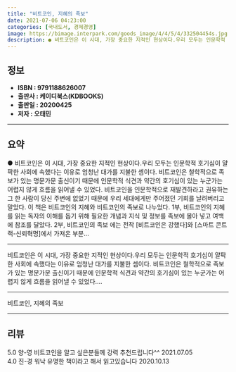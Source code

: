 ```yaml
---
title: "비트코인, 지혜의 족보"
date: 2021-07-06 04:23:00
categories: [국내도서, 경제경영]
image: https://bimage.interpark.com/goods_image/4/4/5/4/332504454s.jpg
description: ● 비트코인은 이 시대, 가장 중요한 지적인 현상이다.우리 모두는 인문학적 호기심이 얄팍한 사회에 속했다는 이유로 엄청난 대가를 지불한 셈이다. 비트코인은 철학적으로 족보가 있는 명문가문 출신이기 때문에 인문학적 식견과 약간의 호기심이 있는 누군가는 어렵지 않게 흐름을 읽어낼 수 있었
---
```


## **정보**

- **ISBN : 9791188626007**
- **출판사 : 케이디북스(KDBOOKS)**
- **출판일 : 20200425**
- **저자 : 오태민**

------



## **요약**

●  비트코인은 이 시대, 가장 중요한 지적인 현상이다.우리 모두는 인문학적 호기심이 얄팍한 사회에 속했다는 이유로 엄청난 대가를 지불한 셈이다. 비트코인은 철학적으로 족보가 있는 명문가문 출신이기 때문에 인문학적 식견과 약간의 호기심이 있는 누군가는 어렵지 않게 흐름을 읽어낼 수 있었다. 비트코인을 인문학적으로 재발견하라고 권유하는 그 한 사람이 당신 주변에 없었기 때문에 우리 세대에게만 주어졌던 기회를 날려버리고 말았다. 이 책은 비트코인의 지혜와 비트코인의 족보로 나누었다. 1부, 비트코인의 지혜를 읽는 독자의 이해를 돕기 위해 필요한 개념과 지식 및 정보를 족보에 몰아 넣고 여백에 참조를 달았다. 2부, 비트코인의 족보 에는 전작 [비트코인은 강했다]와 [스마트 콘트랙-신뢰혁명]에서 가져온 부분...

------

비트코인은 이 시대, 가장 중요한 지적인 현상이다.우리 모두는 인문학적 호기심이 얄팍한 사회에 속했다는 이유로 엄청난 대가를 지불한 셈이다. 비트코인은 철학적으로 족보가 있는 명문가문 출신이기 때문에 인문학적 식견과 약간의 호기심이 있는 누군가는 어렵지 않게 흐름을 읽어낼 수 있었다.... 

------


비트코인, 지혜의 족보 

------


## **리뷰** 

5.0 양-영 비트코인을 알고 싶은분들께 강력 추천드립니다^^ 2021.07.05 <br/>4.0 진-경 워낙 유명한 책이라고 해서 읽고있습니다 2020.10.13 <br/>